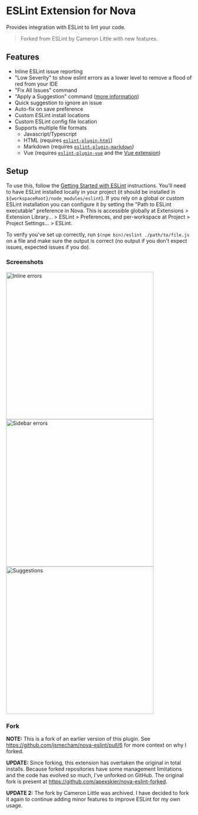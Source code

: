 # ESLint Extension for Nova
Provides integration with ESLint to lint your code.

> Forked from ESLint by Cameron Little with new features.

## Features
- Inline ESLint issue reporting
- "Low Severity" to show eslint errors as a lower level to remove a flood of red from your IDE
- "Fix All Issues" command
- "Apply a Suggestion" command ([more information](https://eslint.org/docs/developer-guide/working-with-rules#providing-suggestions))
- Quick suggestion to ignore an issue
- Auto-fix on save preference
- Custom ESLint install locations
- Custom ESLint config file location
- Supports multiple file formats
  - Javascript/Typescript
  - HTML (requires [`eslint-plugin-html`](https://www.npmjs.com/package/eslint-plugin-html))
  - Markdown (requires [`eslint-plugin-markdown`](https://www.npmjs.com/package/eslint-plugin-markdown))
  - Vue (requires [`eslint-plugin-vue`](https://www.npmjs.com/package/eslint-plugin-vue) and the [Vue extension](nova://extension/?id=com.tommasonegri.Vue&name=Vue))

## Setup

To use this, follow the [Getting Started with ESLint](https://eslint.org/docs/user-guide/getting-started) instructions. You'll need to have ESLint installed locally in your project (it should be installed in `${workspaceRoot}/node_modules/eslint`). If you rely on a global or custom ESLint installation you can configure it by setting the "Path to ESLint executable" preference in Nova. This is accessible globally at Extensions > Extension Library… > ESLint > Preferences, and per-workspace at Project > Project Settings… > ESLint.

To verify you've set up correctly, run `$(npm bin)/eslint ./path/to/file.js` on a file and make sure the output is correct (no output if you don't expect issues, expected issues if you do).

### Screenshots

<img src="https://raw.githubusercontent.com/apexskier/nova-eslint/e041ad286b008f5b28402f19f8d2a79a3767d852/ESLint.novaextension/Images/inline-errors.png" alt="Inline errors" width="400" />

<img src="https://raw.githubusercontent.com/apexskier/nova-eslint/e041ad286b008f5b28402f19f8d2a79a3767d852/ESLint.novaextension/Images/sidebar-errors.png" alt="Sidebar errors" width="400" />

<img src="https://raw.githubusercontent.com/apexskier/nova-eslint/e041ad286b008f5b28402f19f8d2a79a3767d852/ESLint.novaextension/Images/suggestions.png" alt="Suggestions" width="400" />

### Fork

**NOTE:** This is a fork of an earlier version of this plugin. See https://github.com/jsmecham/nova-eslint/pull/6 for more context on why I forked.

**UPDATE:** Since forking, this extension has overtaken the original in total installs. Because forked repositories have some management limitations and the code has evolved so much, I've unforked on GitHub. The original fork is present at https://github.com/apexskier/nova-eslint-forked.

**UPDATE 2:** The fork by Cameron Little was archived. I have decided to fork it again to continue 
adding minor features to improve ESLint for my own usage.
